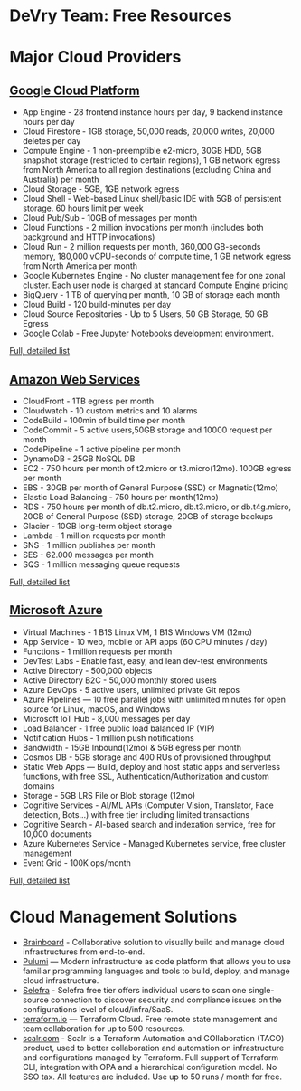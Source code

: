 # DeVry Team: Free Resources

# Major Cloud Providers

## [Google Cloud Platform](https://cloud.google.com/)

- App Engine - 28 frontend instance hours per day, 9 backend instance hours per day
- Cloud Firestore - 1GB storage, 50,000 reads, 20,000 writes, 20,000 deletes per day
- Compute Engine - 1 non-preemptible e2-micro, 30GB HDD, 5GB snapshot storage (restricted to certain regions), 1 GB network egress from North America to all region destinations (excluding China and Australia) per month
- Cloud Storage - 5GB, 1GB network egress
- Cloud Shell - Web-based Linux shell/basic IDE with 5GB of persistent storage. 60 hours limit per week
- Cloud Pub/Sub - 10GB of messages per month
- Cloud Functions - 2 million invocations per month (includes both background and HTTP invocations)
- Cloud Run - 2 million requests per month, 360,000 GB-seconds memory, 180,000 vCPU-seconds of compute time, 1 GB network egress from North America per month
- Google Kubernetes Engine - No cluster management fee for one zonal cluster. Each user node is charged at standard Compute Engine pricing
- BigQuery - 1 TB of querying per month, 10 GB of storage each month
- Cloud Build - 120 build-minutes per day
- Cloud Source Repositories - Up to 5 Users, 50 GB Storage, 50 GB Egress
- Google Colab - Free Jupyter Notebooks development environment.

[Full, detailed list](https://cloud.google.com/free)

## [Amazon Web Services](https://aws.amazon.com/)

- CloudFront - 1TB egress per month
- Cloudwatch - 10 custom metrics and 10 alarms
- CodeBuild - 100min of build time per month
- CodeCommit - 5 active users,50GB storage and 10000 request per month
- CodePipeline - 1 active pipeline per month
- DynamoDB - 25GB NoSQL DB
- EC2 - 750 hours per month of t2.micro or t3.micro(12mo). 100GB egress per month
- EBS - 30GB per month of General Purpose (SSD) or Magnetic(12mo)
- Elastic Load Balancing - 750 hours per month(12mo)
- RDS - 750 hours per month of db.t2.micro, db.t3.micro, or db.t4g.micro, 20GB of General Purpose (SSD) storage, 20GB of storage backups
- Glacier - 10GB long-term object storage
- Lambda - 1 million requests per month
- SNS - 1 million publishes per month
- SES - 62.000 messages per month
- SQS - 1 million messaging queue requests

[Full, detailed list](https://aws.amazon.com/free/)

## [Microsoft Azure](https://azure.microsoft.com/)

- Virtual Machines - 1 B1S Linux VM, 1 B1S Windows VM (12mo)
- App Service - 10 web, mobile or API apps (60 CPU minutes / day)
- Functions - 1 million requests per month
- DevTest Labs - Enable fast, easy, and lean dev-test environments
- Active Directory - 500,000 objects
- Active Directory B2C - 50,000 monthly stored users
- Azure DevOps - 5 active users, unlimited private Git repos
- Azure Pipelines — 10 free parallel jobs with unlimited minutes for open source for Linux, macOS, and Windows
- Microsoft IoT Hub - 8,000 messages per day
- Load Balancer - 1 free public load balanced IP (VIP)
- Notification Hubs - 1 million push notifications
- Bandwidth - 15GB Inbound(12mo) & 5GB egress per month
- Cosmos DB - 5GB storage and 400 RUs of provisioned throughput
- Static Web Apps — Build, deploy and host static apps and serverless functions, with free SSL, Authentication/Authorization and custom domains
- Storage - 5GB LRS File or Blob storage (12mo)
- Cognitive Services - AI/ML APIs (Computer Vision, Translator, Face detection, Bots...) with free tier including limited transactions
- Cognitive Search - AI-based search and indexation service, free for 10,000 documents
- Azure Kubernetes Service - Managed Kubernetes service, free cluster management
- Event Grid - 100K ops/month

[Full, detailed list](https://azure.microsoft.com/free/)

# Cloud Management Solutions

- [Brainboard](https://www.brainboard.co/) - Collaborative solution to visually build and manage cloud infrastructures from end-to-end.
- [Pulumi](https://www.pulumi.com/) — Modern infrastructure as code platform that allows you to use familiar programming languages and tools to build, deploy, and manage cloud infrastructure.
- [Selefra](https://www.selefra.io/) - Selefra free tier offers individual users to scan one single-source connection to discover security and compliance issues on the configurations level of cloud/infra/SaaS.
- [terraform.io](https://www.terraform.io/) — Terraform Cloud. Free remote state management and team collaboration for up to 500 resources.
- [scalr.com](https://scalr.com/) - Scalr is a Terraform Automation and COllaboration (TACO) product, used to better collaboration and automation on infrastructure and configurations managed by Terraform. Full support of Terraform CLI, integration with OPA and a hierarchical configuration model. No SSO tax. All features are included. Use up to 50 runs / month for free.
